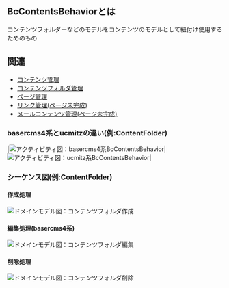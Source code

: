 ## BcContentsBehaviorとは

コンテンツフォルダーなどのモデルをコンテンツのモデルとして紐付け使用するためのもの

## 関連
  - [コンテンツ管理](./index)
  - [コンテンツフォルダ管理](../content_folders/index)
  - [ページ管理](../pages/index)
  - [リンク管理(ページ未完成)]()
  - [メールコンテンツ管理(ページ未完成)]()

### basercms4系とucmitzの違い(例:ContentFolder)

|![アクティビティ図：basercms4系BcContentsBehavior](../../activity/contents/BcContentsBehavior/baser4_contents_create.svg)|![アクティビティ図：ucmitz系BcContentsBehavior](../../activity/contents/BcContentsBehavior/ucmitz_contents_create.svg)|

### シーケンス図(例:ContentFolder)

#### 作成処理

![ドメインモデル図：コンテンツフォルダ作成](../../sequence/contents_create.svg)

#### 編集処理(basercms4系)

![ドメインモデル図：コンテンツフォルダ編集](../../sequence/contents_edit.svg)


#### 削除処理

![ドメインモデル図：コンテンツフォルダ削除](../../sequence/contents_delete.svg)